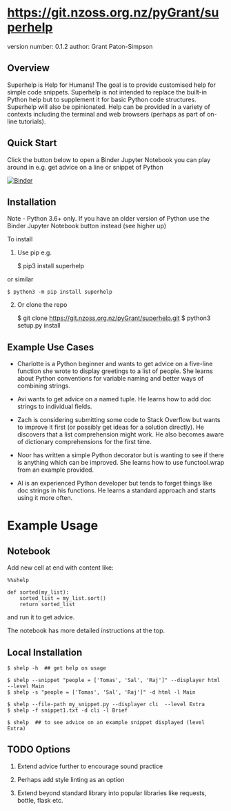 # https://git.nzoss.org.nz/pyGrant/superhelp

version number: 0.1.2
author: Grant Paton-Simpson

## Overview

Superhelp is Help for Humans! The goal is to provide customised help for simple
code snippets. Superhelp is not intended to replace the built-in Python help but
to supplement it for basic Python code structures. Superhelp will also be
opinionated. Help can be provided in a variety of contexts including the
terminal and web browsers (perhaps as part of on-line tutorials).

## Quick Start

Click the button below to open a Binder Jupyter Notebook you can play around in
e.g. get advice on a line or snippet of Python

[![Binder](https://mybinder.org/badge_logo.svg)](https://mybinder.org/v2/git/https%3A%2F%2Fgit.nzoss.org.nz%2FpyGrant%2Fsuperhelp.git/master?filepath=notebooks%2FSuperhelpDemo.ipynb)

## Installation

Note - Python 3.6+ only. If you have an older version of Python use the Binder
Jupyter Notebook button instead (see higher up)

To install

1) Use pip e.g.

    $ pip3 install superhelp

or similar

    $ python3 -m pip install superhelp

2) Or clone the repo

    $ git clone https://git.nzoss.org.nz/pyGrant/superhelp.git
    $ python3 setup.py install

## Example Use Cases

* Charlotte is a Python beginner and wants to get advice on a five-line function
she wrote to display greetings to a list of people. She learns about Python
conventions for variable naming and better ways of combining strings.

* Avi wants to get advice on a named tuple. He learns how to add doc strings to
individual fields.

* Zach is considering submitting some code to Stack Overflow but wants to
improve it first (or possibly get ideas for a solution directly). He discovers
that a list comprehension might work. He also becomes aware of dictionary
comprehensions for the first time.

* Noor has written a simple Python decorator but is wanting to see if there is
anything which can be improved. She learns how to use functool.wrap from an
example provided.

* Al is an experienced Python developer but tends to forget things like doc
strings in his functions. He learns a standard approach and starts using it more
often.

# Example Usage

## Notebook

Add new cell at end with content like:

    %%shelp
    
    def sorted(my_list):
        sorted_list = my_list.sort()
        return sorted_list

and run it to get advice.

The notebook has more detailed instructions at the top.

## Local Installation

    $ shelp -h  ## get help on usage

    $ shelp --snippet "people = ['Tomas', 'Sal', 'Raj']" --displayer html --level Main
    $ shelp -s "people = ['Tomas', 'Sal', 'Raj']" -d html -l Main

    $ shelp --file-path my_snippet.py --displayer cli  --level Extra
    $ shelp -f snippet1.txt -d cli -l Brief

    $ shelp  ## to see advice on an example snippet displayed (level Extra)

    
## TODO Options

1) Extend advice further to encourage sound practice

2) Perhaps add style linting as an option

3) Extend beyond standard library into popular libraries like requests, bottle,
flask etc.
